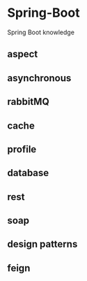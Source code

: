 # Spring-Boot
Spring Boot knowledge

## aspect

## asynchronous

## rabbitMQ

## cache

## profile

## database

## rest

## soap

## design patterns

## feign
